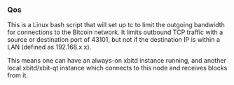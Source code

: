 ### Qos ###

This is a Linux bash script that will set up tc to limit the outgoing bandwidth for connections to the Bitcoin network. It limits outbound TCP traffic with a source or destination port of 43101, but not if the destination IP is within a LAN (defined as 192.168.x.x).

This means one can have an always-on xbitd instance running, and another local xbitd/xbit-qt instance which connects to this node and receives blocks from it.

